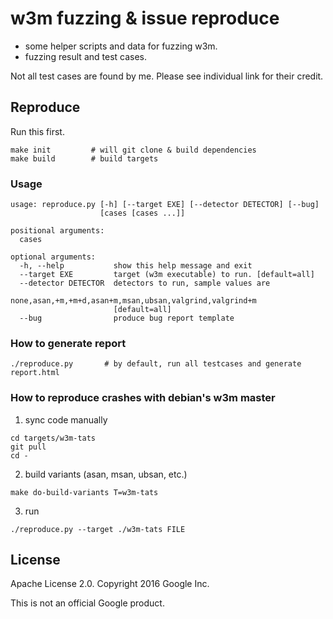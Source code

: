 # w3m fuzzing & issue reproduce

 - some helper scripts and data for fuzzing w3m.
 - fuzzing result and test cases.

Not all test cases are found by me. Please see individual link for their credit.

## Reproduce

Run this first.
```
make init         # will git clone & build dependencies
make build        # build targets
```

### Usage
```
usage: reproduce.py [-h] [--target EXE] [--detector DETECTOR] [--bug]
                    [cases [cases ...]]

positional arguments:
  cases

optional arguments:
  -h, --help           show this help message and exit
  --target EXE         target (w3m executable) to run. [default=all]
  --detector DETECTOR  detectors to run, sample values are
                       none,asan,+m,+m+d,asan+m,msan,ubsan,valgrind,valgrind+m
                       [default=all]
  --bug                produce bug report template
```

### How to generate report
```
./reproduce.py       # by default, run all testcases and generate report.html
```

### How to reproduce crashes with debian's w3m master
 1. sync code manually
 ```
cd targets/w3m-tats
git pull
cd -
```

 2. build variants (asan, msan, ubsan, etc.)
 ```
make do-build-variants T=w3m-tats
```

 3. run
 ```
./reproduce.py --target ./w3m-tats FILE
```

## License
Apache License 2.0. Copyright 2016 Google Inc.

This is not an official Google product.
